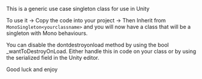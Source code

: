 This is a generic use case singleton class for use in Unity

To use it -> Copy the code into your project -> Then Inherit from `MonoSingleton<yourclassname>` and you will now have a class that will be a singleton with Mono behaviours.

You can disable the dontdestroyonload method by using the bool _wantToDestroyOnLoad. 
Either handle this in code on your class or by using the serialized field in the Unity editor.

Good luck and enjoy

